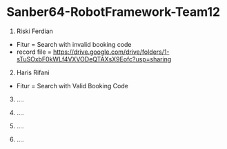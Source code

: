 # Sanber64-RobotFramework-Team12

1. Riski Ferdian

- Fitur = Search with invalid booking code
- record file = https://drive.google.com/drive/folders/1-sTuSOxbF0kWLf4VXVODeQTAXsX9Eofc?usp=sharing

2. Haris Rifani
- Fitur = Search with Valid Booking Code

3. ....

4. ....

5. ....

6. ....
